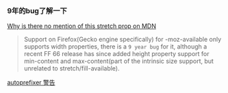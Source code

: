 ### 9年的bug了解一下
[Why is there no mention of this stretch prop on MDN](https://github.com/postcss/autoprefixer/issues/1035#issuecomment-485343979)
> Support on Firefox(Gecko engine specifically) for -moz-available only supports width properties, there is a `9 year bug` for it, although a recent FF 66 release has since added height property support for min-content and max-content(part of the intrinsic size support, but unrelated to stretch/fill-available).

[autoprefixer 警告](https://github.com/postcss/autoprefixer/blob/fcdd87911c4eb0a635307e118b74d840df2bd990/lib/processor.js#L294)
